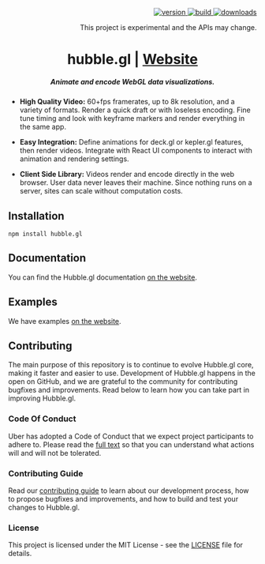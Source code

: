 <p align="right">
  <a href="https://npmjs.org/package/hubble.gl">
    <img src="https://img.shields.io/npm/v/hubble.gl.svg?style=flat-square" alt="version" />
  </a>
  <a href="https://github.com/visgl/hubble.gl/actions?query=workflow%3Atest+branch%3Amaster">
    <img src="https://github.com/visgl/hubble.gl/workflows/test/badge.svg?branch=master" alt="build" />
  </a>
  <a href="https://npmjs.org/package/hubble.gl">
    <img src="https://img.shields.io/npm/dm/@hubble.gl/core.svg?style=flat-square" alt="downloads" />
  </a>
</p>
<p align="right">
This project is experimental and the APIs may change.
</p>


<h1 align="center">hubble.gl | <a href="https://hubble.gl">Website</a></h1>

<h5 align="center">Animate and encode WebGL data visualizations.
</h5>

- **High Quality Video:** 60+fps framerates, up to 8k resolution, and a variety of formats. Render a quick draft or with loseless encoding. Fine tune timing and look with keyframe markers and render everything in the same app.

- **Easy Integration:** Define animations for deck.gl or kepler.gl features, then render videos. Integrate with React UI components to interact with animation and rendering settings.

- **Client Side Library:** Videos render and encode directly in the web browser. User data never leaves their machine. Since nothing runs on a server, sites can scale without computation costs.

## Installation

```
npm install hubble.gl
```

## Documentation

You can find the Hubble.gl documentation [on the website](https://visgl.github.io/hubble.gl/docs).

## Examples

We have examples [on the website](https://visgl.github.io/hubble.gl/examples).

## Contributing

The main purpose of this repository is to continue to evolve Hubble.gl core, making it faster and easier to use. Development of Hubble.gl happens in the open on GitHub, and we are grateful to the community for contributing bugfixes and improvements. Read below to learn how you can take part in improving Hubble.gl.

### Code Of Conduct

Uber has adopted a Code of Conduct that we expect project participants to adhere to. Please read the [full text](/CODE_OF_CONDUCT.md) so that you can understand what actions will and will not be tolerated.

### Contributing Guide

Read our [contributing guide](/CONTRIBUTING.md) to learn about our development process, how to propose bugfixes and improvements, and how to build and test your changes to Hubble.gl.

### License

This project is licensed under the MIT License - see the [LICENSE](LICENSE) file for details.
